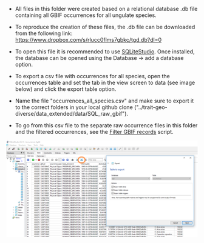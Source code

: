 - All files in this folder were created based on a relational database .db file containing all GBIF occurrences for all ungulate species.
- To reproduce the creation of these files, the .db file can be downloaded from the following link: https://www.dropbox.com/s/rlucc0flms7gbkc/tgd.db?dl=0
- To open this file it is recommended to use [SQLiteStudio](https://sqlitestudio.pl/index.rvt). Once installed, the database can be opened using the Database -> add a database option.
- To export a csv file with occurrences for all species, open the occurrences table and set the tab in the view screen to data (see image below) and click the export table option.
- Name the file "occurrences_all_species.csv" and make sure to export it to the correct folders in your local github clone ("../trait-geo-diverse/data_extended/data/SQL_raw_gbif").

- To go from this csv file to the separate raw occurrence files in this folder and the filtered occurrences, see the [Filter GBIF records](https://github.com/naturalis/trait-geo-diverse-dl/blob/master/data_extended/script/1.Filter_GBIF_records_from_SQL_database.ipynb) script.

![](images/export_database.PNG)


